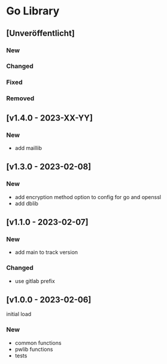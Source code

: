 # Go Library

## [Unveröffentlicht]
### New
### Changed
### Fixed
### Removed

## [v1.4.0 - 2023-XX-YY]
### New
- add maillib

## [v1.3.0 - 2023-02-08]
### New
- add encryption method option to config for go and openssl
- add dblib

## [v1.1.0 - 2023-02-07]
### New
- add main to track version
### Changed
- use gitlab prefix

## [v1.0.0 - 2023-02-06]
initial load
### New
- common functions
- pwlib functions
- tests

